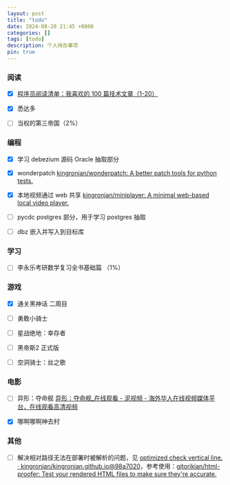 ```yaml
---
layout: post
title: "todo"
date: 2024-08-28 21:45 +0800
categories: []
tags: [todo]
description: 个人待办事项
pin: true
---
```




### 阅读

- [x] [程序员阅读清单：我喜欢的 100 篇技术文章（1-20）](https://mp.weixin.qq.com/s/9I5HNB6WJWouhblcMOsR_g)
- [x] 悉达多
- [ ] 当权的第三帝国（2%）



### 编程

- [x] 学习 debezium 源码 Oracle 抽取部分 
- [x] wonderpatch [kingronjan/wonderpatch: A better patch tools for python tests.](https://github.com/kingronjan/wonderpatch)
- [x] 本地视频通过 web 共享 [kingronjan/miniplayer: A minimal web-based local video player.](https://github.com/kingronjan/miniplayer)
- [ ] pycdc postgres 部分，用于学习 postgres 抽取
- [ ] dbz 嵌入并写入到目标库



### 学习

- [ ] 李永乐考研数学复习全书基础篇 （1%）



### 游戏

- [x] 通关黑神话  二周目
- [ ] 勇敢小骑士
- [ ] 星战绝地：幸存者
- [ ] 黑帝斯2 正式版
- [ ] 空洞骑士：丝之歌



### 电影

- [ ] 异形：夺命舰 [异形：夺命舰_在线观看 - 泥视频 - 海外华人在线视频媒体平台，在线观看高清视频](https://www.nivod.cc/vodplay/202495282/v)
- [x] 哪啊哪啊神去村



### 其他

- [ ] 解决相对路径无法在部署时被解析的问题，见 [optimized check vertical line. · kingronjan/kingronjan.github.io@98a7020](https://github.com/kingronjan/kingronjan.github.io/actions/runs/10809298067/job/29984099791)，参考使用：[gjtorikian/html-proofer: Test your rendered HTML files to make sure they're accurate.](https://github.com/gjtorikian/html-proofer#using-with-jekyll)





